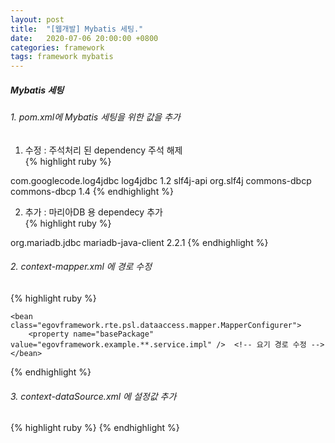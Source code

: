 ```yaml
---
layout: post
title:  "[웹개발] Mybatis 세팅."
date:   2020-07-06 20:00:00 +0800
categories: framework
tags: framework mybatis
---
```


##### Mybatis 세팅

###### 1. pom.xml에 Mybatis 세팅을 위한 값을 추가

1) 수정 : 주석처리 된 dependency 주석 해제  
 {% highlight ruby %}
 <dependency>
      <groupId>com.googlecode.log4jdbc</groupId>
      <artifactId>log4jdbc</artifactId>
      <version>1.2</version>
      <exclusions>
          <exclusion>
              <artifactId>slf4j-api</artifactId>
              <groupId>org.slf4j</groupId>
          </exclusion>
      </exclusions>
  </dependency>

  <dependency>
      <groupId>commons-dbcp</groupId>
      <artifactId>commons-dbcp</artifactId>
      <version>1.4</version>
  </dependency>
{% endhighlight %}

2) 추가 : 마리아DB 용 dependecy 추가  
{% highlight ruby %}
  <dependency>
      <groupId>org.mariadb.jdbc</groupId>
      <artifactId>mariadb-java-client</artifactId>
      <version>2.2.1</version>
  </dependency>
{% endhighlight %}

###### 2. context-mapper.xml 에 경로 수정  
{% highlight ruby %}
<!-- MapperConfigurer setup for MyBatis Database Layer with @Mapper("deptMapper") in DeptMapper Interface -->
 	<bean class="egovframework.rte.psl.dataaccess.mapper.MapperConfigurer">
		<property name="basePackage" value="egovframework.example.**.service.impl" />  <!-- 요기 경로 수정 -->
	</bean>
{% endhighlight %}


###### 3. context-dataSource.xml 에 설정값 추가  
{% highlight ruby %}
<bean id="dataSource" class="org.apache.commons.dbcp.BasicDataSource" destroy-method="close">
    <property name="driverClassName" value="org.mariadb.jdbc.Driver"/>
    <property name="url" value="jdbc:mariadb://localhost:3306/test" />
    <property name="username" value="root"/>
    <property name="password" value="root"/>
</bean>
{% endhighlight %}



